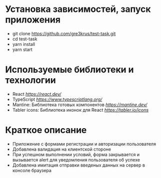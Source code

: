 # Установка зависимостей, запуск приложения
- git clone https://github.com/gre3krus/test-task.git
- cd test-task
- yarn install
- yarn start
# Используемые библиотеки и технологии
- React *https://react.dev/*
- TypeScript *https://www.typescriptlang.org/*
- Mantine: Библиотека готовых компонентов *https://mantine.dev/*
- Tabler icons: Библиотека иконок для React *https://tabler.io/icons*
# Краткое описание
- Приложение с формами регистрации и авторизации пользователя
- Добавлена валидация на клиентской стороне
- При успешном выполнении условий, форма закрывается и вызывается alert для уведомления пользователя об успехе
- Добавлена имитация отправки введеных данных на сервер в консоле браузера
